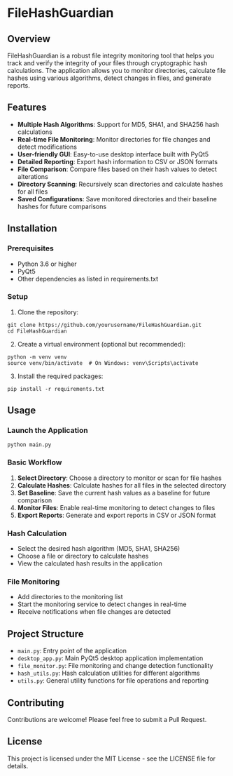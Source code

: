 # FileHashGuardian

## Overview
FileHashGuardian is a robust file integrity monitoring tool that helps you track and verify the integrity of your files through cryptographic hash calculations. The application allows you to monitor directories, calculate file hashes using various algorithms, detect changes in files, and generate reports.

## Features
- **Multiple Hash Algorithms**: Support for MD5, SHA1, and SHA256 hash calculations
- **Real-time File Monitoring**: Monitor directories for file changes and detect modifications
- **User-friendly GUI**: Easy-to-use desktop interface built with PyQt5
- **Detailed Reporting**: Export hash information to CSV or JSON formats
- **File Comparison**: Compare files based on their hash values to detect alterations
- **Directory Scanning**: Recursively scan directories and calculate hashes for all files
- **Saved Configurations**: Save monitored directories and their baseline hashes for future comparisons

## Installation

### Prerequisites
- Python 3.6 or higher
- PyQt5
- Other dependencies as listed in requirements.txt

### Setup
1. Clone the repository:
```
git clone https://github.com/yourusername/FileHashGuardian.git
cd FileHashGuardian
```

2. Create a virtual environment (optional but recommended):
```
python -m venv venv
source venv/bin/activate  # On Windows: venv\Scripts\activate
```

3. Install the required packages:
```
pip install -r requirements.txt
```

## Usage

### Launch the Application
```
python main.py
```

### Basic Workflow
1. **Select Directory**: Choose a directory to monitor or scan for file hashes
2. **Calculate Hashes**: Calculate hashes for all files in the selected directory
3. **Set Baseline**: Save the current hash values as a baseline for future comparison
4. **Monitor Files**: Enable real-time monitoring to detect changes to files
5. **Export Reports**: Generate and export reports in CSV or JSON format

### Hash Calculation
- Select the desired hash algorithm (MD5, SHA1, SHA256)
- Choose a file or directory to calculate hashes
- View the calculated hash results in the application

### File Monitoring
- Add directories to the monitoring list
- Start the monitoring service to detect changes in real-time
- Receive notifications when file changes are detected

## Project Structure
- `main.py`: Entry point of the application
- `desktop_app.py`: Main PyQt5 desktop application implementation
- `file_monitor.py`: File monitoring and change detection functionality
- `hash_utils.py`: Hash calculation utilities for different algorithms
- `utils.py`: General utility functions for file operations and reporting

## Contributing
Contributions are welcome! Please feel free to submit a Pull Request.

## License
This project is licensed under the MIT License - see the LICENSE file for details.

